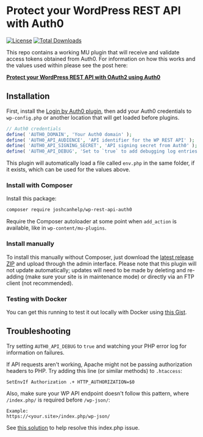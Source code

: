 # Protect your WordPress REST API with Auth0

[![License](https://poser.pugx.org/joshcanhelp/wp-rest-api-auth0/license)](https://packagist.org/packages/joshcanhelp/wp-rest-api-auth0)
[![Total Downloads](https://poser.pugx.org/joshcanhelp/wp-rest-api-auth0/downloads)](https://packagist.org/packages/joshcanhelp/wp-rest-api-auth0)

This repo contains a working MU plugin that will receive and validate access tokens obtained from Auth0. For information on how this works and the values used within please see the post here:

**[Protect your WordPress REST API with OAuth2 using Auth0](https://www.joshcanhelp.com/protect-wordpress-rest-api-with-oauth2-auth0/)**

## Installation 

First, install the [Login by Auth0 plugin](https://wordpress.org/plugins/auth0/), then add your Auth0 credentials to `wp-config.php` or another location that will get loaded before plugins.

```php
// Auth0 credentials
define( 'AUTH0_DOMAIN', 'Your Auth0 domain' );
define( 'AUTH0_API_AUDIENCE', 'API identifier for the WP REST API' );
define( 'AUTH0_API_SIGNING_SECRET', 'API signing secret from Auth0' );
define( 'AUTH0_API_DEBUG', 'Set to `true` to add debugging log entries' );
```

This plugin will automatically load a file called `env.php` in the same folder, if it exists, which can be used for the values above.

### Install with Composer

Install this package:

```bash
composer require joshcanhelp/wp-rest-api-auth0
```

Require the Composer autoloader at some point when `add_action` is available, like in `wp-content/mu-plugins`. 

### Install manually

To install this manually without Composer, just download the [latest release ZIP](https://github.com/joshcanhelp/wp-rest-api-auth0/releases) and upload through the admin interface. Please note that this plugin will not update automatically; updates will need to be made by deleting and re-adding (make sure your site is in maintenance mode) or directly via an FTP client (not recommended).

### Testing with Docker

You can get this running to test it out locally with Docker using [this Gist](https://gist.github.com/joshcanhelp/0e35b657ca03142e3d79595c28bb3ed7).

## Troubleshooting

Try setting `AUTH0_API_DEBUG` to `true` and watching your PHP error log for information on failures.

If API requests aren't working, Apache might not be passing authorization headers to PHP. Try adding this line (or similar methods) to `.htaccess`:

```
SetEnvIf Authorization .+ HTTP_AUTHORIZATION=$0
```

Also, make sure your WP API endpoint doesn't follow this pattern, where `/index.php/` is required before `/wp-json/`:

```
Example:
https://<your.site>/index.php/wp-json/
```

See [this solution](http://dejanjanosevic.info/remove-index-php-permalink-in-wordpress/) to help resolve this index.php issue.
